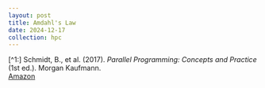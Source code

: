 ```yaml
---
layout: post
title: Amdahl's Law
date: 2024-12-17
collection: hpc
---
```

<!-- References -->
[^1:] Schmidt, B., et al. (2017). *Parallel Programming: Concepts and Practice* (1st ed.). Morgan Kaufmann.  
[Amazon](https://www.amazon.com/Parallel-Programming-Bertil-Schmidt-Ph-D/dp/0128498900)